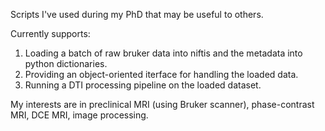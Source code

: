 Scripts I've used during my PhD that may be useful to others.

Currently supports:
 1. Loading a batch of raw bruker data into niftis and the metadata into python dictionaries.
 2. Providing an object-oriented iterface for handling the loaded data.
 3. Running a DTI processing pipeline on the loaded dataset.

My interests are in preclinical MRI (using Bruker scanner), phase-contrast MRI,
DCE MRI, image processing.
